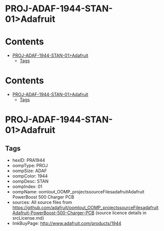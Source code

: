 
PROJ-ADAF-1944-STAN-01>Adafruit
===============================

Contents
========

* [PROJ-ADAF-1944-STAN-01>Adafruit](#proj-adaf-1944-stan-01adafruit)
	* [Tags](#tags)

Contents
========

* [PROJ-ADAF-1944-STAN-01>Adafruit](#proj-adaf-1944-stan-01adafruit)
	* [Tags](#tags)

# PROJ-ADAF-1944-STAN-01>Adafruit

## Tags

- hexID: PRA1944
- oompType: PROJ
- oompSize: ADAF
- oompColor: 1944
- oompDesc: STAN
- oompIndex: 01
- oompName: oomlout_OOMP_projectssourceFilesadafruitAdafruit PowerBoost 500 Charger PCB
- sources: All source files from https://github.com/adafruit/oomlout_OOMP_projectssourceFilesadafruitAdafruit-PowerBoost-500-Charger-PCB (source licence details in srcLicense.md)
- linkBuyPage: http://www.adafruit.com/products/1944
